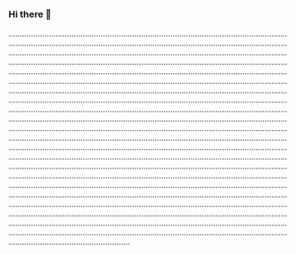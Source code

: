 ### Hi there 👋

..............................................................................................................................................................................................................................................................................................................................................................................................................................................................................................................................................................................................................................................................................................................................................................................................................................................................................................................................................................................................................................................................................................................................................................................................................................................................................................................................................................................................................................................................................................................................................................................................................................................................................................................................................................................................................................................................................................................................................................................................................................................................................................................................................................................................................................................................................................................................................................................................................................................................................................................................................................................................................................................................................................................................................................................................................................................................................................